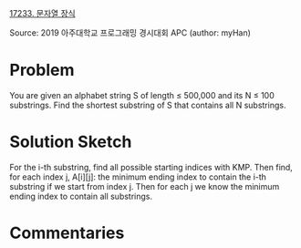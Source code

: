 [17233. 문자열 장식](https://www.acmicpc.net/problem/17233)

Source: 2019 아주대학교 프로그래밍 경시대회 APC
(author: myHan)


# Problem

You are given an alphabet string S of length ≤ 500,000 and its N ≤ 100 substrings. Find the shortest substring of S that contains all N substrings.

# Solution Sketch

For the i-th substring, find all possible starting indices with KMP. Then find, for each index j, A[i][j]: the minimum ending index to contain the i-th substring if we start from index j. Then for each j we know the minimum ending index to contain all substrings.

# Commentaries

